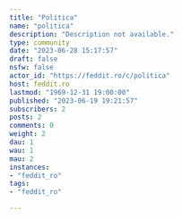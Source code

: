 ```yaml
---
title: "Politica" 
name: "politica"
description: "Description not available."
type: community
date: "2023-06-28 15:17:57"
draft: false
nsfw: false
actor_id: "https://feddit.ro/c/politica"
host: feddit.ro
lastmod: "1969-12-31 19:00:00"
published: "2023-06-19 19:21:57"
subscribers: 2
posts: 2
comments: 0
weight: 2
dau: 1
wau: 1
mau: 2
instances:
- "feddit_ro"
tags: 
- "feddit_ro"

---
```

